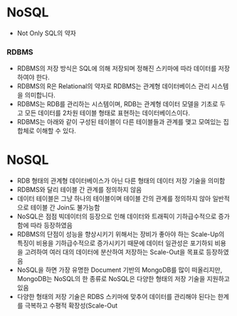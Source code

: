 <h1> NoSQL </h1>

- Not Only SQL의 약자


<h3> RDBMS </h3>

- RDBMS의 저장 방식은 SQL에 의해 저장되며 정해진 스키마에 따라 데이터를 저장하여야 한다.
- RDBMS의 R은 Relational의 약자로 RDBMS는 관계형 데이터베이스 관리 시스템을 의미합니다.
- RDBMS는 RDB를 관리하는 시스템이며, RDB는 관계형 데이터 모델을 기초로 두고 모든 데이터를 2차원 테이블 형태로 표현하는 데이터베이스이다.
- RDBMS는 아래와 같이 구성된 테이블이 다른 테이블들과 관계를 맺고 모여있는 집합체로 이해할 수 있다. 

<h1> NoSQL </h1>

- RDB 형태의 관계형 데이터베이스가 아닌 다른 형태의 데이터 저장 기술을 의미함
- RDBMS와 달리 테이블 간 관계를 정의하지 않음
- 데이터 테이블은 그냥 하나의 테이블이며 테이블 간의 관계를 정의하지 않아 일반적으로 테이블 간 Join도 불가능함
- NoSQL은 점점 빅데이터의 등장으로 인해 데이터와 트래픽이 기하급수적으로 증가함에 따라 등장하였음
- RDBMS의 단점이 성능을 향상시키기 위해서는 장비가 좋아야 하는 Scale-Up의 특징이 비용을 기하급수적으로 증가시키기 때문에 데이터 일관성은 포기하되 비용을 고려하여 여러 대의 데이터에 분산하여 저장하는 Scale-Out을 목표로 등장하였음
- NoSQL을 하면 가장 유명한 Document 기반의 MongoDB를 많이 떠올리지만, MongoDB는 NoSQL의 한 종류로 NoSQL은 다양한 형태의 저장 기술을 지원하고 있음
- 다양한 형태의 저장 기술은 RDBS 스키마에 맞추어 데이터를 관리해야 된다는 한계를 극복하고 수평적 확장성(Scale-Out

